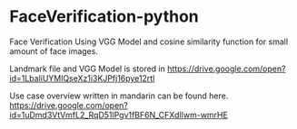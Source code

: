 # FaceVerification-python
Face Verification Using VGG Model and cosine similarity function for small amount of face images.

Landmark file and VGG Model is stored in 
https://drive.google.com/open?id=1LbaliUYMlQseXz1i3KJPfj16pye12rtl

Use case overview written in mandarin can be found here. https://drive.google.com/open?id=1uDmd3VtVmfL2_RqD51lPgv1fBF6N_CFXdIlwm-wmrHE

